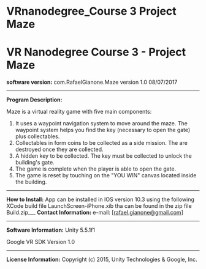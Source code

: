 
# VRnanodegree_Course 3 Project Maze
VR Nanodegree Course 3 - Project Maze
==============================================
<b>software version:</b> com.RafaelGianone.Maze version 1.0 08/07/2017 
___
<b> Program Description: </b>

Maze is a virtual reality game with five main components:
1. It uses a waypoint navigation system to move around the maze. The waypoint system helps you find the key (necessary to open the gate) plus collectables.
2. Collectables in form coins to be collected as a side mission. The are destroyed once they are collected.
3. A hidden key to be collected. The key must be collected to unlock the building's gate.
4. The game is complete when the player is able to open the gate.
5. The game is reset by touching on the "YOU WIN" canvas located inside the building. 
___
<b>How to Install:</b>
App can be installed in IOS version 10.3 using the following XCode build file LaunchScreen-iPhone.xib tha can be found in the zip file Build.zip___
<b> Contact Information:</b>
e-mail: [rafael.gianone@gmail.com]
___
**Software Information:**
Unity 5.5.1f1

Google VR SDK Version 1.0
___
<b>License Information:</b>
Copyright (c) 2015, Unity Technologies & Google, Inc.
